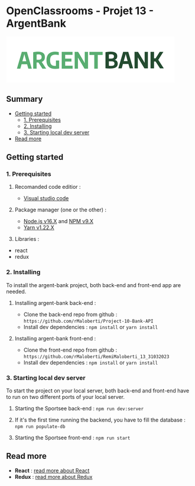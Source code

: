 # OpenClassrooms - Projet 13 - ArgentBank

![logo](/src/assets/argentBankLogo.png)

## Summary

- [Getting started](#getting-started)
  - [1. Prerequisites](#1-prerequisites)
  - [2. Installing](#2-installing)
  - [3. Starting local dev server](#3-starting-local-dev-server)
- [Read more](#read-more)

## Getting started

### 1. Prerequisites

1. Recomanded code editior :
   - [Visual studio code](https://code.visualstudio.com/)

2. Package manager (one or the other) :

   - [Node.js v16.X](https://nodejs.org/en/) and [NPM v9.X](https://www.npmjs.com/)
   - [Yarn v1.22.X](https://yarnpkg.com/)

3. Libraries :

- react
- redux

### 2. Installing

To install the argent-bank project, both back-end and front-end app are needed.

1. Installing argent-bank back-end :

   - Clone the back-end repo from github : `https://github.com/rMaloberti/Project-10-Bank-API`
   - Install dev dependencies : `npm install` or `yarn install`

2. Installing argent-bank front-end :
   - Clone the front-end repo from github : `https://github.com/rMaloberti/RemiMaloberti_13_31032023`
   - Install dev dependencies : `npm install` or `yarn install`

### 3. Starting local dev server

To start the project on your local server, both back-end and front-end have to run on two different ports of your local server.

1. Starting the Sportsee back-end : `npm run dev:server` 

2. If it's the first time running the backend, you have to fill the database : `npm run populate-db`

3. Starting the Sportsee front-end : `npm run start`

## Read more

- **React** : [read more about React](https://reactjs.org/docs/getting-started.html)
- **Redux** : [read more about Redux](https://redux.js.org/)
